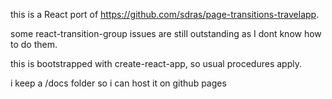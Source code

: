 this is a React port of <https://github.com/sdras/page-transitions-travelapp>.

some react-transition-group issues are still outstanding as I dont know how to do them.

this is bootstrapped with create-react-app, so usual procedures apply.

i keep a /docs folder so i can host it on github pages